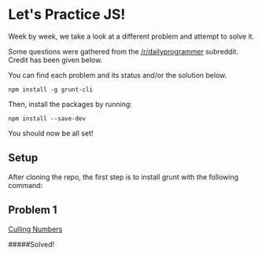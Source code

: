 # Let's Practice JS!
Week by week, we take a look at a different problem and attempt to solve it.

Some questions were gathered from the [/r/dailyprogrammer](http://www.reddit.com/r/dailyprogrammer/comments/30ubcl/20150330_challenge_208_easy_culling_numbers/) subreddit.
Credit has been given below.

You can find each problem and its status and/or the solution below.

    npm install -g grunt-cli

Then, install the packages by running:

    npm install --save-dev

You should now be all set!

## Setup

After cloning the repo, the first step is to install grunt with the following
command:


## Problem 1

[Culling Numbers](http://www.reddit.com/r/dailyprogrammer/comments/30ubcl/20150330_challenge_208_easy_culling_numbers/)

#####Solved!


